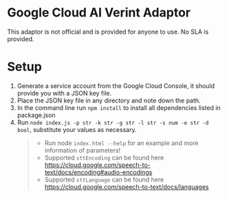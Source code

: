 # Google Cloud AI Verint Adaptor
This adaptor is not official and is provided for anyone to use. No SLA is provided.

# Setup
1. Generate a service account from the Google Cloud Console, it should provide you with a JSON key file.
2. Place the JSON key file in any directory and note down the path.
3. In the command line run `npm install` to install all dependencies listed in package.json
4. Run `node index.js -p str -k str -g str -l str -s num -e str -d bool`, substitute your values as necessary. 
    > * Run node `index.html --help` for an example and more information of parameters!
    > * Supported `sttEncoding` can be found here https://cloud.google.com/speech-to-text/docs/encoding#audio-encodings
    > * Supported `sttLanguage` can be found here https://cloud.google.com/speech-to-text/docs/languages